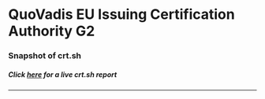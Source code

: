 # QuoVadis EU Issuing Certification Authority G2
### Snapshot of crt.sh
##### Click [here](https://crt.sh/?q=EC3F940A48EF7CBCEA4142F735A5DF2976DB38183D9033C76B78E25F8F53EB5B) for a live crt.sh report

---
